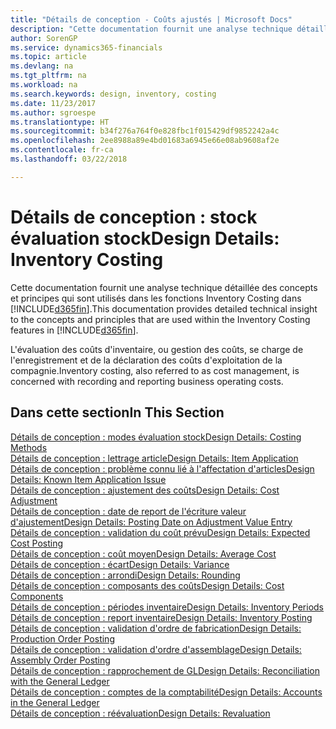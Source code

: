 ```yaml
---
title: "Détails de conception - Coûts ajustés | Microsoft Docs"
description: "Cette documentation fournit une analyse technique détaillée des concepts et principes qui sont utilisés avec les fonctionnalités de coûts ajustés dans Finance and Operations, Business edition."
author: SorenGP
ms.service: dynamics365-financials
ms.topic: article
ms.devlang: na
ms.tgt_pltfrm: na
ms.workload: na
ms.search.keywords: design, inventory, costing
ms.date: 11/23/2017
ms.author: sgroespe
ms.translationtype: HT
ms.sourcegitcommit: b34f276a764f0e828fbc1f015429df9852242a4c
ms.openlocfilehash: 2ee8988a89e4bd01683a6945e66e08ab9608af2e
ms.contentlocale: fr-ca
ms.lasthandoff: 03/22/2018

---
```

# <a name="design-details-inventory-costing"></a><span data-ttu-id="2f4f2-103">Détails de conception : stock évaluation stock</span><span class="sxs-lookup"><span data-stu-id="2f4f2-103">Design Details: Inventory Costing</span></span>
<span data-ttu-id="2f4f2-104">Cette documentation fournit une analyse technique détaillée des concepts et principes qui sont utilisés dans les fonctions Inventory Costing dans [!INCLUDE[d365fin](includes/d365fin_md.md)].</span><span class="sxs-lookup"><span data-stu-id="2f4f2-104">This documentation provides detailed technical insight to the concepts and principles that are used within the Inventory Costing features in [!INCLUDE[d365fin](includes/d365fin_md.md)].</span></span>  

<span data-ttu-id="2f4f2-105">L'évaluation des coûts d'inventaire, ou gestion des coûts, se charge de l'enregistrement et de la déclaration des coûts d'exploitation de la compagnie.</span><span class="sxs-lookup"><span data-stu-id="2f4f2-105">Inventory costing, also referred to as cost management, is concerned with recording and reporting business operating costs.</span></span>  

## <a name="in-this-section"></a><span data-ttu-id="2f4f2-106">Dans cette section</span><span class="sxs-lookup"><span data-stu-id="2f4f2-106">In This Section</span></span>  
[<span data-ttu-id="2f4f2-107">Détails de conception : modes évaluation stock</span><span class="sxs-lookup"><span data-stu-id="2f4f2-107">Design Details: Costing Methods</span></span>](design-details-costing-methods.md)  
[<span data-ttu-id="2f4f2-108">Détails de conception : lettrage article</span><span class="sxs-lookup"><span data-stu-id="2f4f2-108">Design Details: Item Application</span></span>](design-details-item-application.md)  
[<span data-ttu-id="2f4f2-109">Détails de conception : problème connu lié à l'affectation d'articles</span><span class="sxs-lookup"><span data-stu-id="2f4f2-109">Design Details: Known Item Application Issue</span></span>](design-details-inventory-zero-level-open-item-ledger-entries.md)  
[<span data-ttu-id="2f4f2-110">Détails de conception : ajustement des coûts</span><span class="sxs-lookup"><span data-stu-id="2f4f2-110">Design Details: Cost Adjustment</span></span>](design-details-cost-adjustment.md)  
[<span data-ttu-id="2f4f2-111">Détails de conception : date de report de l'écriture valeur d'ajustement</span><span class="sxs-lookup"><span data-stu-id="2f4f2-111">Design Details: Posting Date on Adjustment Value Entry</span></span>](design-details-inventory-adjustment-value-entry-posting-date.md)  
[<span data-ttu-id="2f4f2-112">Détails de conception : validation du coût prévu</span><span class="sxs-lookup"><span data-stu-id="2f4f2-112">Design Details: Expected Cost Posting</span></span>](design-details-expected-cost-posting.md)  
[<span data-ttu-id="2f4f2-113">Détails de conception : coût moyen</span><span class="sxs-lookup"><span data-stu-id="2f4f2-113">Design Details: Average Cost</span></span>](design-details-average-cost.md)  
[<span data-ttu-id="2f4f2-114">Détails de conception : écart</span><span class="sxs-lookup"><span data-stu-id="2f4f2-114">Design Details: Variance</span></span>](design-details-variance.md)  
[<span data-ttu-id="2f4f2-115">Détails de conception : arrondi</span><span class="sxs-lookup"><span data-stu-id="2f4f2-115">Design Details: Rounding</span></span>](design-details-rounding.md)  
[<span data-ttu-id="2f4f2-116">Détails de conception : composants des coûts</span><span class="sxs-lookup"><span data-stu-id="2f4f2-116">Design Details: Cost Components</span></span>](design-details-cost-components.md)  
[<span data-ttu-id="2f4f2-117">Détails de conception : périodes inventaire</span><span class="sxs-lookup"><span data-stu-id="2f4f2-117">Design Details: Inventory Periods</span></span>](design-details-inventory-periods.md)  
[<span data-ttu-id="2f4f2-118">Détails de conception : report inventaire</span><span class="sxs-lookup"><span data-stu-id="2f4f2-118">Design Details: Inventory Posting</span></span>](design-details-inventory-posting.md)  
[<span data-ttu-id="2f4f2-119">Détails de conception : validation d'ordre de fabrication</span><span class="sxs-lookup"><span data-stu-id="2f4f2-119">Design Details: Production Order Posting</span></span>](design-details-production-order-posting.md)  
[<span data-ttu-id="2f4f2-120">Détails de conception : validation d'ordre d'assemblage</span><span class="sxs-lookup"><span data-stu-id="2f4f2-120">Design Details: Assembly Order Posting</span></span>](design-details-assembly-order-posting.md)  
[<span data-ttu-id="2f4f2-121">Détails de conception : rapprochement de GL</span><span class="sxs-lookup"><span data-stu-id="2f4f2-121">Design Details: Reconciliation with the General Ledger</span></span>](design-details-reconciliation-with-the-general-ledger.md)  
[<span data-ttu-id="2f4f2-122">Détails de conception : comptes de la comptabilité</span><span class="sxs-lookup"><span data-stu-id="2f4f2-122">Design Details: Accounts in the General Ledger</span></span>](design-details-accounts-in-the-general-ledger.md)  
[<span data-ttu-id="2f4f2-123">Détails de conception : réévaluation</span><span class="sxs-lookup"><span data-stu-id="2f4f2-123">Design Details: Revaluation</span></span>](design-details-revaluation.md)

